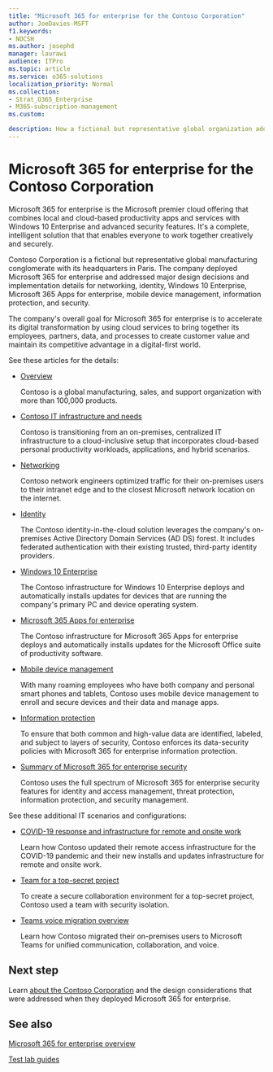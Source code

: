 ```yaml
---
title: "Microsoft 365 for enterprise for the Contoso Corporation"
author: JoeDavies-MSFT
f1.keywords:
- NOCSH
ms.author: josephd
manager: laurawi
audience: ITPro
ms.topic: article
ms.service: o365-solutions
localization_priority: Normal
ms.collection: 
- Strat_O365_Enterprise
- M365-subscription-management
ms.custom:

description: How a fictional but representative global organization adopted Microsoft 365 for enterprise. 
---
```


# Microsoft 365 for enterprise for the Contoso Corporation

Microsoft 365 for enterprise is the Microsoft premier cloud offering that combines local and cloud-based productivity apps and services with Windows 10 Enterprise and advanced security features. It's a complete, intelligent solution that that enables everyone to work together creatively and securely.

Contoso Corporation is a fictional but representative global manufacturing conglomerate with its headquarters in Paris. The company deployed Microsoft 365 for enterprise and addressed major design decisions and implementation details for networking, identity, Windows 10 Enterprise, Microsoft 365 Apps for enterprise, mobile device management, information protection, and security.

The company's overall goal for Microsoft 365 for enterprise is to accelerate its digital transformation by using cloud services to bring together its employees, partners, data, and processes to create customer value and maintain its competitive advantage in a digital-first world.

See these articles for the details:

- [Overview](contoso-overview.md)

  Contoso is a global manufacturing, sales, and support organization with more than 100,000 products.

- [Contoso IT infrastructure and needs](contoso-infra-needs.md)

  Contoso is transitioning from an on-premises, centralized IT infrastructure to a cloud-inclusive setup that incorporates cloud-based personal productivity workloads, applications, and hybrid scenarios.

- [Networking](contoso-networking.md)

  Contoso network engineers optimized traffic for their on-premises users to their intranet edge and to the closest Microsoft network location on the internet.

- [Identity](contoso-identity.md)

  The Contoso identity-in-the-cloud solution leverages the company's on-premises Active Directory Domain Services (AD DS) forest. It includes federated authentication with their existing trusted, third-party identity providers.

- [Windows 10 Enterprise](contoso-win10.md)

  The Contoso infrastructure for Windows 10 Enterprise deploys and automatically installs updates for devices that are running the company's primary PC and device operating system.

- [Microsoft 365 Apps for enterprise](contoso-o365pp.md)

  The Contoso infrastructure for Microsoft 365 Apps for enterprise deploys and automatically installs updates for the Microsoft Office suite of productivity software.

- [Mobile device management](contoso-mdm.md)

  With many roaming employees who have both company and personal smart phones and tablets, Contoso uses mobile device management to enroll and secure devices and their data and manage apps.

- [Information protection](contoso-info-protect.md)

  To ensure that both common and high-value data are identified, labeled, and subject to layers of security, Contoso enforces its data-security policies with Microsoft 365 for enterprise information protection.

- [Summary of Microsoft 365 for enterprise security](contoso-security-summary.md)

  Contoso uses the full spectrum of Microsoft 365 for enterprise security features for identity and access management, threat protection, information protection, and security management.

See these additional IT scenarios and configurations:

- [COVID-19 response and infrastructure for remote and onsite work](../solutions/contoso-remote-onsite-work.md)

  Learn how Contoso updated their remote access infrastructure for the COVID-19 pandemic and their new installs and updates infrastructure for remote and onsite work.

- [Team for a top-secret project](../solutions/contoso-team-for-top-secret-project.md)

  To create a secure collaboration environment for a top-secret project, Contoso used a team with security isolation.

- [Teams voice migration overview](https://docs.microsoft.com/MicrosoftTeams/voice-case-study-overview)

  Learn how Contoso migrated their on-premises users to Microsoft Teams for unified communication, collaboration, and voice.

## Next step

Learn [about the Contoso Corporation](contoso-overview.md) and the design considerations that were addressed when they deployed Microsoft 365 for enterprise.


## See also

[Microsoft 365 for enterprise overview](microsoft-365-overview.md)

[Test lab guides](m365-enterprise-test-lab-guides.md)
